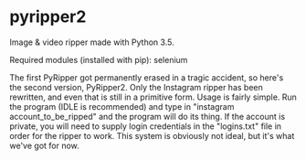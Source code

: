 # pyripper2
Image &amp; video ripper made with Python 3.5.

Required modules (installed with pip):
selenium

The first PyRipper got permanently erased in a tragic accident, so here's the second version, PyRipper2. Only the Instagram
ripper has been rewritten, and even that is still in a primitive form. Usage is fairly simple. Run the program (IDLE is
recommended) and type in "instagram account_to_be_ripped" and the program will do its thing. If the account is private, you will
need to supply login credentials in the "logins.txt" file in order for the ripper to work. This system is obviously not ideal,
but it's what we've got for now.
